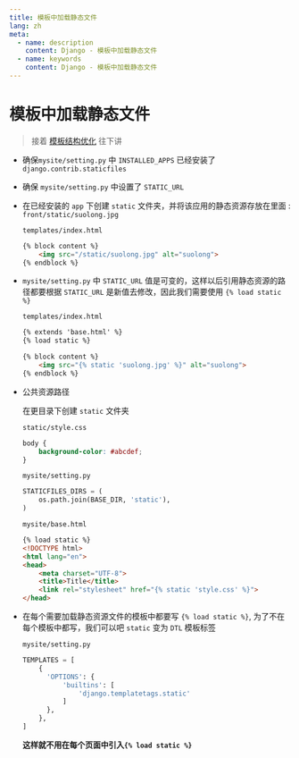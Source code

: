 ```yaml
---
title: 模板中加载静态文件
lang: zh
meta:
  - name: description
    content: Django - 模板中加载静态文件
  - name: keywords
    content: Django - 模板中加载静态文件
---
```

# 模板中加载静态文件
  > 接着 [模板结构优化](https://zhb333.github.io/readme-blog/Python/Django/templates_4.html ) 往下讲

* 确保`mysite/setting.py` 中 `INSTALLED_APPS` 已经安装了 `django.contrib.staticfiles`

* 确保 `mysite/setting.py` 中设置了 `STATIC_URL`

* 在已经安装的 `app` 下创建 `static` 文件夹，并将该应用的静态资源存放在里面 : `front/static/suolong.jpg` 

  `templates/index.html`

  ```html
  {% block content %}
      <img src="/static/suolong.jpg" alt="suolong">
  {% endblock %}
  ```

* `mysite/setting.py` 中 `STATIC_URL` 值是可变的，这样以后引用静态资源的路径都要根据 `STATIC_URL` 是新值去修改，因此我们需要使用 `{% load static %}`

  `templates/index.html`

  ```html
  {% extends 'base.html' %}
  {% load static %}

  {% block content %}
      <img src="{% static 'suolong.jpg' %}" alt="suolong">
  {% endblock %}
  ```

* 公共资源路径

  在更目录下创建 `static` 文件夹

  `static/style.css`
  ```css
  body {
      background-color: #abcdef;
  }
  ```

  `mysite/setting.py`  
  ```py
  STATICFILES_DIRS = (
      os.path.join(BASE_DIR, 'static'),
  )
  ```

  `mysite/base.html`
  ```html
  {% load static %}
  <!DOCTYPE html>
  <html lang="en">
  <head>
      <meta charset="UTF-8">
      <title>Title</title>
      <link rel="stylesheet" href="{% static 'style.css' %}">
  </head>
  ```

* 在每个需要加载静态资源文件的模板中都要写 `{% load static %}`, 为了不在每个模板中都写，我们可以吧 `static` 变为 `DTL` 模板标签  

  `mysite/setting.py`  
  ```py
  TEMPLATES = [
      {
        'OPTIONS': {
            'builtins': [
                'django.templatetags.static'
            ]
        },
      },
  ]
  ```

  **这样就不用在每个页面中引入`{% load static %}`**
